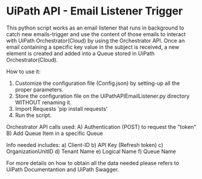 # UiPath API - Email Listener Trigger
This python script works as an email listener that runs in background to catch new emails-trigger and use the content of those emails to interact with UiPath Orchestrator(Cloud) by using the Orchestrator API. Once an email containing a specific key value in the subject is received, a new element is created and added into a Queue stored in UiPath Orchestrator(Cloud).

How to use it:
1) Customize the configuration file (Config.json) by setting-up all the proper parameters.
2) Store the configuration file on the UiPathAPIEmailListener.py directory WITHOUT renaming it.
3) Import Requests 'pip install requests'
4) Run the script.

Orchestrator API calls used:
A) Authentication (POST) to request the "token"
B) Add Queue Item in a specific Queue

Info needed includes:
a) Client-ID
b) API Key (Refresh token)
c) OrganizationUnitID
d) Tenant Name
e) Logical Name
f) Queue Name

For more details on how to obtain all the data needed please refers to UiPath Documentantion and UiPath Swagger.
